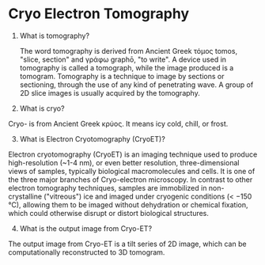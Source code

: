 # Cryo Electron Tomography

1. What is tomography?

   The word tomography is derived from Ancient Greek τόμος tomos, "slice, section" and γράφω graphō, "to write". A device used in tomography is called a tomograph, while the image produced is a tomogram. Tomography is a technique to image by sections or sectioning, through the use of any kind of penetrating wave. A group of 2D slice images is usually acquired by the tomography.

2. What is cryo?

Cryo- is from Ancient Greek κρύος. It means icy cold, chill, or frost.

3. What is Electron Cryotomography (CryoET)?

Electron cryotomography (CryoET) is an imaging technique used to produce high-resolution (~1-4 nm), or even better resolution, three-dimensional views of samples, typically biological macromolecules and cells. It is one of the three major branches of Cryo-electron microscopy. In contrast to other electron tomography techniques, samples are immobilized in non-crystalline ("vitreous") ice and imaged under cryogenic conditions (< −150 °C), allowing them to be imaged without dehydration or chemical fixation, which could otherwise disrupt or distort biological structures.

4. What is the output image from Cryo-ET?

The output image from Cryo-ET is a tilt series of 2D image, which can be computationally reconstructed to 3D tomogram.



